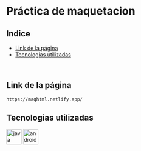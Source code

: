 # Práctica de maquetacion 

## Indice
 - [Link de la página](#Link-de-la-página)   
 - [Tecnologias utilizadas](#Tecnologias-utilizadas)
<br>

## Link de la página
    https://maqhtml.netlify.app/
## Tecnologias utilizadas
<img src="https://github.com/user-attachments/assets/84a5f0da-4b05-4383-8a76-158fd22676bd" alt="java" width="40" height="40"/> </a> 
<img src="https://github.com/user-attachments/assets/c42c8d37-d617-414b-98e9-2d4b1f691d5f" alt="androidStudio" width="40" height="40"/>
